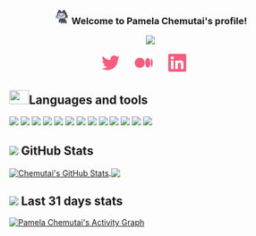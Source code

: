 
<h3 align="center">
   <img src="https://github.com/Chemutaiselim/reimagined-journey/blob/main/mona-loading-dark%20(1).gif" width="28">
  Welcome to Pamela Chemutai's profile!
 </h3>

<!-- Typing SVG by DenverCoder1 - https://github.com/DenverCoder1/readme-typing-svg -->
<p align="center">
  <a href="https://github.com/DenverCoder1/readme-typing-svg"><img src="https://readme-typing-svg.herokuapp.com/?lines=Android+Developer;Self-Taught+UI%2FUX+designer;IoT+Junkie+;Hit+me+up%2C+I'd+love+to+work+with+you!&font=Fira%20Code&center=true&width=500&height=45&color=f75c7e&vCenter=true&size=22"></a>
</p>

<!-- Social icons section -->
<p align="center">
  <a href="https://twitter.com/selim_chemutai"><img width="32px" alt="Twitter" title="Twitter" src="https://github.com/Chemutaiselim/svg/blob/main/twitter.svg"/></a>
  &#8287;&#8287;&#8287;&#8287;&#8287;
  <a href="https://medium.com/@selimchemutai19" alt="My Blog" title="My Blog"><img width="32px" src="https://github.com/Chemutaiselim/svg/blob/main/medium.svg"/></a>
  &#8287;&#8287;&#8287;&#8287;&#8287;
  <a 
     href="https://www.linkedin.com/mwlite/in/pamela-chemutai"><img width="32px" alt="LinkedIn" title="LinkedIn" src="https://github.com/Chemutaiselim/svg/blob/main/linkedin.svg"></a>
  &#8287;&#8287;&#8287;&#8287;&#8287;

## <img src="https://raw.githubusercontent.com/TheDudeThatCode/TheDudeThatCode/master/Assets/Developer.gif" width=35 height=25>Languages and tools
![](https://img.shields.io/badge/Code-Kotlin-informational?style=flat&logo=Kotlin&logoColor=white&color=f75c7e)
![](https://img.shields.io/badge/Tools-Figma-informational?style=flat&logo=Figma&logoColor=white&color=f75c7e)
![](https://img.shields.io/badge/Code-C-informational?style=flat&logo=C&logoColor=white&color=f75c7e)
![](https://img.shields.io/badge/Tools-Android-informational?style=flat&logo=Android&logoColor=white&color=f75c7e)
![](https://img.shields.io/badge/Tools-Arduino-informational?style=flat&logo=Arduino&logoColor=white&color=f75c7e)
![](https://img.shields.io/badge/MicroChip-Arduino-informational?style=flat&logo=Arduino&logoColor=white&color=f75c7e)
![](https://img.shields.io/badge/MicroChip-ATmega32-informational?style=flat&logo=AT&logoColor=white&color=f75c7e)
![](https://img.shields.io/badge/Tools-Git-informational?style=flat&logo=Git&logoColor=white&color=f75c7e)
![](https://img.shields.io/badge/Tools-Proteus-informational?style=flat&logo=proteus&logoColor=white&color=f75c7e)
![](https://img.shields.io/badge/Tools-Autodesk-informational?style=flat&logo=Autodesk&logoColor=white&color=f75c7e)
![](https://img.shields.io/badge/Tools-Kicad-informational?style=flat&logo=KiCadEDA&logoColor=white&color=f75c7e)
![](https://img.shields.io/badge/Tools-Intellij-informational?style=flat&logo=IntellijIDEA&logoColor=white&color=f75c7e)
![](https://img.shields.io/badge/Tools-VS-informational?style=flat&logo=VisualStudio&logoColor=white&color=f75c7e)


## <img src="https://media.giphy.com/media/VgCDAzcKvsR6OM0uWg/giphy.gif" width="50"> GitHub Stats

<a href="https://github.com/Chemutaiselim/Chemutaiselim">
  <img align="center" src="https://github-readme-stats.vercel.app/api?username=Chemutaiselim&show_icons=true&line_height=27&count_private=true&title_color=ffffff&text_color=c9cacc&icon_color=f75c7e&bg_color=1d1f21" alt="Chemutai's GitHub Stats" />
</a>

<a href="https://github.com/Chemutaiselim/Chemutaiselim">
  <img align="center" src="https://github-readme-stats.vercel.app/api/top-langs/?username=Chemutaiselim&hide=java,html,Makefile,tex&title_color=ffffff&text_color=c9cacc&icon_color=2bbc8a&bg_color=1d1f21&langs_count=3" />
</a>

<!--## <img height="30" src="https://media0.giphy.com/media/QTlmH8hEoVoi83mdJC/200w.webp?cid=ecf05e475gkndp9379fxllqfhbet5s7wigrkj492lpi0go0s&rid=200w.webp"></img>Some Repos 
<a href="https://github.com/Chemutaiselim/GADS">
  <img align="center" src="https://github-readme-stats.vercel.app/api/pin/?username=Chemutaiselim&repo=GADS&title_color=ffffff&text_color=c9cacc&icon_color=2bbc8a&bg_color=1d1f21" />
  <a href="https://github.com/Chemutaiselim/proximus-centuri">
  <img align="center" src="https://github-readme-stats.vercel.app/api/pin/?username=Chemutaiselim&repo=proximus-centuri&title_color=ffffff&text_color=c9cacc&icon_color=2bbc8a&bg_color=1d1f21" />
</a>
</a>
-->

  





## <img src="https://media.giphy.com/media/12oufCB0MyZ1Go/giphy.gif" width="50"> Last 31 days stats
<!-- GITHUB ACTIVITY GRAPH -->
<!-- https://github.com/ashutosh00710/github-readme-activity-graph -->
<a href="https://github.com/ashutosh00710/github-readme-activity-graph"><img alt="Pamela Chemutai's Activity Graph" src="https://activity-graph.herokuapp.com/graph?username=Chemutaiselim&bg_color=1F222E&color=F8D866&line=F85D7F&point=FFFFFF&hide_border=true" /></a>
<!--<img alt="followers" title="Follow me on Github" src="https://custom-icon-badges.herokuapp.com/github/followers/Chemutaiselim?color=236ad3&labelColor=1155ba&style=for-the-badge&logo=person-add&label=Follow&logoColor=white"/></a> -->
 <!-- <a href="https://github.com/Chemutaiselim/Simple-View-Counter">
    <img alt="views" title="GitHub profile views" src="https://freshidea.com/jonah/app/Chemutaiselim -profile-views"/></a>
-->



 





